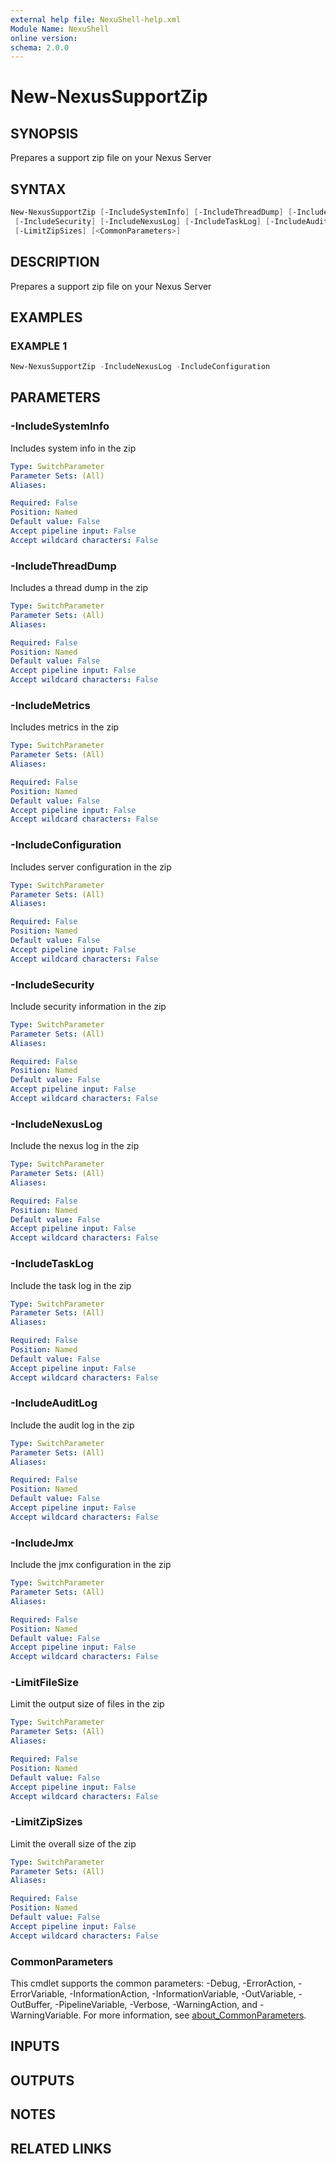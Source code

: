 ```yaml
---
external help file: NexuShell-help.xml
Module Name: NexuShell
online version:
schema: 2.0.0
---
```


# New-NexusSupportZip

## SYNOPSIS

Prepares a support zip file on your Nexus Server

## SYNTAX

```powershell
New-NexusSupportZip [-IncludeSystemInfo] [-IncludeThreadDump] [-IncludeMetrics] [-IncludeConfiguration]
 [-IncludeSecurity] [-IncludeNexusLog] [-IncludeTaskLog] [-IncludeAuditLog] [-IncludeJmx] [-LimitFileSize]
 [-LimitZipSizes] [<CommonParameters>]
```

## DESCRIPTION

Prepares a support zip file on your Nexus Server

## EXAMPLES

### EXAMPLE 1

```powershell
New-NexusSupportZip -IncludeNexusLog -IncludeConfiguration
```

## PARAMETERS

### -IncludeSystemInfo

Includes system info in the zip

```yaml
Type: SwitchParameter
Parameter Sets: (All)
Aliases:

Required: False
Position: Named
Default value: False
Accept pipeline input: False
Accept wildcard characters: False
```

### -IncludeThreadDump

Includes a thread dump in the zip

```yaml
Type: SwitchParameter
Parameter Sets: (All)
Aliases:

Required: False
Position: Named
Default value: False
Accept pipeline input: False
Accept wildcard characters: False
```

### -IncludeMetrics

Includes metrics in the zip

```yaml
Type: SwitchParameter
Parameter Sets: (All)
Aliases:

Required: False
Position: Named
Default value: False
Accept pipeline input: False
Accept wildcard characters: False
```

### -IncludeConfiguration

Includes server configuration in the zip

```yaml
Type: SwitchParameter
Parameter Sets: (All)
Aliases:

Required: False
Position: Named
Default value: False
Accept pipeline input: False
Accept wildcard characters: False
```

### -IncludeSecurity

Include security information in the zip

```yaml
Type: SwitchParameter
Parameter Sets: (All)
Aliases:

Required: False
Position: Named
Default value: False
Accept pipeline input: False
Accept wildcard characters: False
```

### -IncludeNexusLog

Include the nexus log in the zip

```yaml
Type: SwitchParameter
Parameter Sets: (All)
Aliases:

Required: False
Position: Named
Default value: False
Accept pipeline input: False
Accept wildcard characters: False
```

### -IncludeTaskLog

Include the task log in the zip

```yaml
Type: SwitchParameter
Parameter Sets: (All)
Aliases:

Required: False
Position: Named
Default value: False
Accept pipeline input: False
Accept wildcard characters: False
```

### -IncludeAuditLog

Include the audit log in the zip

```yaml
Type: SwitchParameter
Parameter Sets: (All)
Aliases:

Required: False
Position: Named
Default value: False
Accept pipeline input: False
Accept wildcard characters: False
```

### -IncludeJmx

Include the jmx configuration in the zip

```yaml
Type: SwitchParameter
Parameter Sets: (All)
Aliases:

Required: False
Position: Named
Default value: False
Accept pipeline input: False
Accept wildcard characters: False
```

### -LimitFileSize

Limit the output size of files in the zip

```yaml
Type: SwitchParameter
Parameter Sets: (All)
Aliases:

Required: False
Position: Named
Default value: False
Accept pipeline input: False
Accept wildcard characters: False
```

### -LimitZipSizes

Limit the overall size of the zip

```yaml
Type: SwitchParameter
Parameter Sets: (All)
Aliases:

Required: False
Position: Named
Default value: False
Accept pipeline input: False
Accept wildcard characters: False
```

### CommonParameters

This cmdlet supports the common parameters: -Debug, -ErrorAction, -ErrorVariable, -InformationAction, -InformationVariable, -OutVariable, -OutBuffer, -PipelineVariable, -Verbose, -WarningAction, and -WarningVariable. For more information, see [about_CommonParameters](http://go.microsoft.com/fwlink/?LinkID=113216).

## INPUTS

## OUTPUTS

## NOTES

## RELATED LINKS
